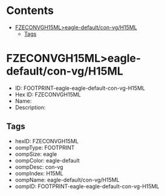 



Contents
========

* [FZECONVGH15ML>eagle-default/con-vg/H15ML](#fzeconvgh15mleagle-defaultcon-vgh15ml)
	* [Tags](#tags)

# FZECONVGH15ML>eagle-default/con-vg/H15ML

- ID: FOOTPRINT-eagle-eagle-default-con-vg-H15ML
- Hex ID: FZECONVGH15ML
- Name: 
- Description: 

## Tags

- hexID: FZECONVGH15ML
- oompType: FOOTPRINT
- oompSize: eagle
- oompColor: eagle-default
- oompDesc: con-vg
- oompIndex: H15ML
- oompName: eagle-default/con-vg/H15ML
- oompID: FOOTPRINT-eagle-eagle-default-con-vg-H15ML
